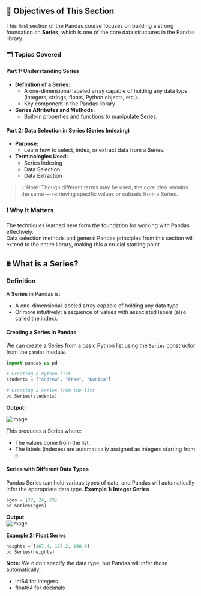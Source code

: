 ## 🎯 Objectives of This Section
This first section of the Pandas course focuses on building a strong foundation on **Series**, which is one of the core data structures in the Pandas library.

### 🗂️ Topics Covered
#### Part 1: Understanding Series 
- **Definition of a Series:**
  - A one-dimensional labeled array capable of holding any data type (integers, strings, floats, Python objects, etc.).
  - Key component in the Pandas library
- **Series Attributes and Methods:**
  - Built-in properties and functions to manipulate Series.
#### Part 2: Data Selection in Series (Series Indexing)
- **Purpose:**
  - Learn how to select, index, or extract data from a Series.
- **Terminologies Used:**
  - Series Indexing
  - Data Selection
  - Data Extraction
> 💡 Note: Though different terms may be used, the core idea remains the same — retrieving specific values or subsets from a Series.

### ❗ Why It Matters
The techniques learned here form the foundation for working with Pandas effectively.   
Data selection methods and general Pandas principles from this section will extend to the entire library, making this a crucial starting point.

## ⩩ What is a Series? 
### Definition
A **Series** in Pandas is:
- A one-dimensional labeled array capable of holding any data type.
- Or more intuitively: a sequence of values with associated labels (also called the index).

#### Creating a Series in Pandas
We can create a Series from a basic Python list using the `Series` constructor from the `pandas` module.
```python
import pandas as pd

# Creating a Python list
students = ["Andrew", "Free", "Konica"]

# Creating a Series from the list
pd.Series(students)
```
**Output:**  

![image](https://github.com/user-attachments/assets/18b021fd-ca05-4e5a-a703-875ee0a02d1d)   

This produces a Series where:
- The values come from the list.
- The labels (indexes) are automatically assigned as integers starting from `0`.

#### Series with Different Data Types
Pandas Series can hold various types of data, and Pandas will automatically infer the appropriate data type.
**Example 1: Integer Series**
```python
ages = [22, 24, 23]
pd.Series(ages)
```
**Output**   
![image](https://github.com/user-attachments/assets/2b54f304-93b7-4ee8-8e2a-a111bf064c65)   

**Example 2: Float Series**
```python
heights = [167.4, 173.2, 190.0]
pd.Series(heights)
```
**Note:** We didn't specify the data type, but Pandas will infer those automatically:
- int64 for integers
- float64 for decimals

